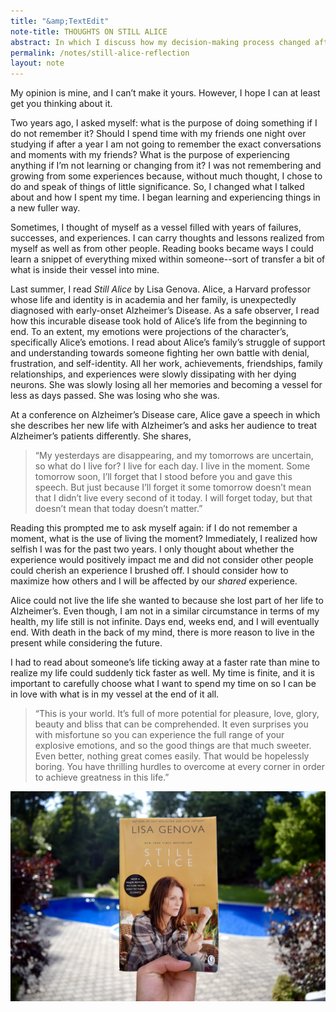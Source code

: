 ```yaml
---
title: "&amp;TextEdit"
note-title: THOUGHTS ON STILL ALICE
abstract: In which I discuss how my decision-making process changed after reading one of my favorite books, Still Alice by Lisa Genova.
permalink: /notes/still-alice-reflection
layout: note
---
```


My opinion is mine, and I can’t make it yours. However, I hope I can at least get you thinking about it.

Two years ago, I asked myself: what is the purpose of doing something if I do not remember it? Should I spend time with my friends one night over studying if after a year I am not going to remember the exact conversations and moments with my friends? What is the purpose of experiencing anything if I’m not learning or changing from it? I was not remembering and growing from some experiences because, without much thought, I chose to do and speak of things of little significance. So, I changed what I talked about and how I spent my time. I began learning and experiencing things in a new fuller way.

Sometimes, I thought of myself as a vessel filled with years of failures, successes, and experiences. I can carry thoughts and lessons realized from myself as well as from other people. Reading books became ways I could learn a snippet of everything mixed within someone--sort of transfer a bit of what is inside their vessel into mine.

Last summer, I read *Still Alice* by Lisa Genova. Alice, a Harvard professor whose life and identity is in academia and her family, is unexpectedly diagnosed with early-onset Alzheimer’s Disease. As a safe observer, I read how this incurable disease took hold of Alice’s life from the beginning to end. To an extent, my emotions were projections of the character’s, specifically Alice’s emotions. I read about Alice’s family’s struggle of support and understanding towards someone fighting her own battle with denial, frustration, and self-identity. All her work, achievements, friendships, family relationships, and experiences were slowly dissipating with her dying neurons. She was slowly losing all her memories and becoming a vessel for less as days passed. She was losing who she was.

At a conference on Alzheimer’s Disease care, Alice gave a speech in which she describes her new life with Alzheimer’s and asks her audience to treat Alzheimer’s patients differently. She shares,

> “My yesterdays are disappearing, and my tomorrows are uncertain, so what do I live for? I live for each day. I live in the moment. Some tomorrow soon, I’ll forget that I stood before you and gave this speech. But just because I’ll forget it some tomorrow doesn’t mean that I didn’t live every second of it today. I will forget today, but that doesn’t mean that today doesn’t matter.”

Reading this prompted me to ask myself again: if I do not remember a moment, what is the use of living the moment? Immediately, I realized how selfish I was for the past two years. I only thought about whether the experience would positively impact me and did not consider other people could cherish an experience I brushed off. I should consider how to maximize how others and I will be affected by our _shared_ experience.

Alice could not live the life she wanted to because she lost part of her life to Alzheimer’s. Even though, I am not in a similar circumstance in terms of my health, my life still is not infinite. Days end, weeks end, and I will eventually end. With death in the back of my mind, there is more reason to live in the present while considering the future.

I had to read about someone’s life ticking away at a faster rate than mine to realize my life could suddenly tick faster as well. My time is finite, and it is important to carefully choose what I want to spend my time on so I can be in love with what is in my vessel at the end of it all.

> “This is your world. It’s full of more potential for pleasure, love, glory, beauty and bliss that can be comprehended. It even surprises you with misfortune so you can experience the full range of your explosive emotions, and so the good things are that much sweeter. Even better, nothing great comes easily. That would be hopelessly boring. You have thrilling hurdles to overcome at every corner in order to achieve greatness in this life.”

<center>
	<img src="/assets/img/notes/still-alice.jpeg" class="note-photo"/>
</center>
